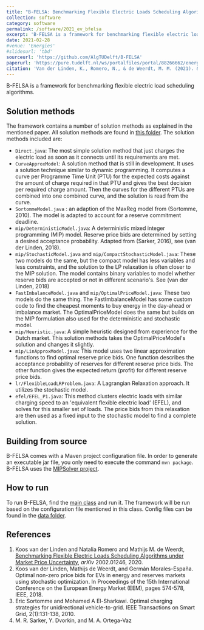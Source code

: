 ```yaml
---
title: "B-FELSA: Benchmarking Flexible Electric Loads Scheduling Algorithms"
collection: software
category: software
permalink: /software/2021_ev_bfelsa
excerpt: 'B-FELSA is a framework for benchmarking flexible electric load scheduling algorithms.'
date: 2021-02-28
#venue: 'Energies'
#slidesurl: 'tbd'
sourceurl: 'https://github.com/AlgTUDelft/B-FELSA'
paperurl: 'https://pure.tudelft.nl/ws/portalfiles/portal/88266662/energies_14_01269_v2.pdf'
citation: 'Van der Linden, K., Romero, N., & de Weerdt, M. M. (2021). &quot;Benchmarking Flexible Electric Loads Scheduling Algorithms.&quot; <i>Energies</i> 14(5), 1269.'
---
```


B-FELSA is a framework for benchmarking flexible electric load scheduling algorithms.

## Solution methods ##
The framework contains a number of solution methods as explained in the mentioned paper. All solution methods are found in [this folder](https://github.com/AlgTUDelft/B-FELSA/tree/master/src/main/java/nl/tudelft/alg/fcc/solution). The solution methods included are:
* `Direct.java`: The most simple solution method that just charges the electric load as soon as it connects until its requirements are met.
* `CurveApproxModel`: A solution method that is still in development. It uses a solution technique similar to dynamic programming. It computes a curve per Programme Time Unit (PTU) for the expected costs against the amount of charge required in that PTU and gives the best decision per required charge amount. Then the curves for the different PTUs are combined into one combined curve, and the solution is read from the curve.
* `SortommeModel.java` : an adaption of the MaxReg model from (Sortomme, 2010). The model is adapted to account for a reserve commitment deadline.
* `mip/DeterministicModel.java`: A deterministic mixed integer programming (MIP) model. Reserve price bids are determined by setting a desired acceptance probability. Adapted from (Sarker, 2016), see (van der Linden, 2018).
* `mip/StochasticModel.java` and `mip/CompactStochasticModel.java`: These two models do the same, but the compact model has less variables and less constraints, and the solution to the LP relaxation is often closer to the MIP solution. The model contains binary variables to model whether reserve bids are accepted or not in different scenario's. See (van der Linden, 2018)
* `FastImbalanceModel.java` and `mip/OptimalPriceModel.java`: These two models do the same thing. The FastImbalanceModel has some custom code to find the cheapest moments to buy energy in the day-ahead or imbalance market. The OptimalPriceModel does the same but builds on the MIP formulation also used for the deterministic and stochastic model.
* `mip/Heuristic.java`: A simple heuristic designed from experience for the Dutch market. This solution methods takes the OptimalPriceModel's solution and changes it slightly.
* `mip/LinApproxModel.java`: This model uses two linear approximation functions to find optimal reserve price bids. One function describes the acceptance probability of reserves for different reserve price bids. The other function gives the expected return (profit) for different reserve price bids.
* `lr/FlexibleLoadLRProblem.java`: A Lagrangian Relaxation approach. It utilizes the stochastic model.
* `efel/EFEL_P1.java`: This method clusters electric loads with similar charging speed to an 'equivalent flexible electric load' (EFEL), and solves for this smaller set of loads. The price bids from this relaxation are then used as a fixed input to the stochastic model to find a complete solution.

## Building from source ##
B-FELSA comes with a Maven project configuration file. In order to generate an executable jar file, you only need to execute the command `mvn package`.
B-FELSA uses the [MIPSolver project](https://github.com/AlgTUDelft/mipsolver). 

## How to run ##
To run B-FELSA, find the [main class](https://github.com/AlgTUDelft/B-FELSA/tree/master/src/main/java/nl/tudelft/alg/fcc/main/App.java) and run it. The framework will be run based on the configuration file mentioned in this class. Config files can be found in the [data folder](https://github.com/AlgTUDelft/B-FELSA/tree/master/data).

## References ##
1. Koos van der Linden and Natalia Romero and Mathijs M. de Weerdt, [Benchmarking Flexible Electric Loads Scheduling Algorithms under Market Price Uncertainty](https://arxiv.org/abs/2002.01246), _arXiv_ 2002.01246, 2020.
2. Koos van der Linden, Mathijs de Weerdt, and Germán Morales-España. Optimal non-zero price bids for EVs in energy and reserves markets using stochastic optimization. In Proceedings of the 15th International Conference on the European Energy Market (EEM), pages 574-578, IEEE, 2018.
3. Eric Sortomme and Mohamed A El-Sharkawi. Optimal charging strategies for unidirectional vehicle-to-grid. IEEE Transactions on Smart Grid, 2(1):131-138, 2010.
4. M. R. Sarker, Y. Dvorkin, and M. A. Ortega-Vaz